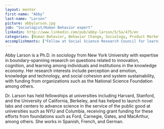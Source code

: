 ```yaml
---
layout: mentor
first-name: "Abby"
last-name: "Larson"
picture: abbylarson.jpg
job: "Sociologist/Human Behavior expert"
linkedin: http://www.linkedin.com/pub/abby-larson/5/5a/475/en
categories: [Human Behavior, Behavior Change, Sociology, Product Market Fit, Customer Acquisition]
accomplishments: ["Fellow at Social Science Research Council for learning research","Fellow at Stanford for new learning science","Expert in human behavior and social forces in knowledge economy"]
---
```


Abby Larson is a Ph.D. in sociology from New York University with expertise in boundary-spanning research on questions related to innovation, cognition, and learning among individuals and institutions in the knowledge economy. Her research interests include perception and emotion, knowledge and technology, and social cohesion and system sustainability, with funding from organizations such as the National Science Foundation among others. 

Dr. Larson has held fellowships at universities including Harvard, Stanford, and the University of California, Berkeley, and has helped to launch novel labs and centers to advance science in the service of the public good at universities such as NYU and Columbia, receiving grant funding for these efforts from foundations such as Ford, Carnegie, Gates, and MacArthur, among others. She works in Spanish, French, and German.

